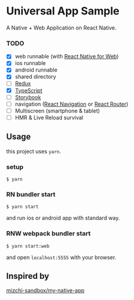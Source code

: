 Universal App Sample
==========

A Native + Web Application on React Native.

### TODO

* [x] web runnable (with [React Native for Web](https://github.com/necolas/react-native-web))
* [x] ios runnable
* [x] android runnable
* [x] shared directory
* [ ] [Redux](http://redux.js.org/)
* [x] [TypeScript](https://www.typescriptlang.org/)
* [ ] [Storybook](https://storybook.js.org/)
* [ ] navigation ([React Navigation](https://reactnavigation.org/) or [React Router](https://reacttraining.com/react-router/))
* [ ] Multiscreen (smartphone & tablet)
* [ ] HMR & Live Reload survival

Usage
----------

this project uses `yarn`.

### setup

```
$ yarn
```

### RN bundler start

```
$ yarn start
```

and run ios or android app with standard way.

### RNW webpack bundler start

```
$ yarn start:web
```

and open `localhost:5555` with your browser.

Inspired by
----------

[mizchi-sandbox/my-native-app](https://github.com/mizchi-sandbox/my-native-app)
